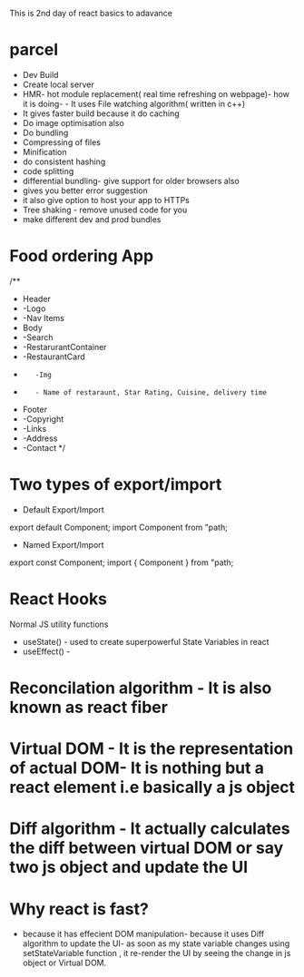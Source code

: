 This is 2nd day of react basics to adavance

# parcel
- Dev Build
- Create local server
- HMR- hot module replacement( real time refreshing on webpage)- how it is doing- 
        - It uses File watching algorithm( written in c++)
- It gives faster build because it do caching
- Do image optimisation also
- Do bundling
- Compressing of files
- Minification
- do consistent hashing
- code splitting
- differential bundling- give support for older browsers also
- gives you better error suggestion
- it also give option to host your app to HTTPs
- Tree shaking - remove unused code for you
- make different dev and prod bundles

# Food ordering App
/**
 * Header
 *  -Logo
 *  -Nav Items
 * Body
 *  -Search
 *  -RestarurantContainer
 *    -RestaurantCard
 *        -Img
 *        - Name of restaraunt, Star Rating, Cuisine, delivery time
 * Footer
 *  -Copyright
 *  -Links
 *  -Address
 *  -Contact
 */

 # Two types of export/import

  - Default Export/Import

  export default Component;
  import Component from "path;

  - Named Export/Import

  export const Component;
  import { Component } from "path;

  # React Hooks

  Normal JS utility functions

  - useState() -  used to create superpowerful State Variables in react
  - useEffect() - 



  # Reconcilation algorithm - It is also known as react fiber
  # Virtual DOM - It is the representation of actual DOM- It is nothing but a react element i.e basically a js object
  # Diff algorithm - It actually calculates the diff between virtual DOM or say two js object and update the UI 

  # Why react is fast?
  - because it has effecient DOM manipulation- because it uses Diff algorithm to update the UI- as soon as my state variable changes using setStateVariable function , it re-render the UI by seeing the change in js object or Virtual DOM.